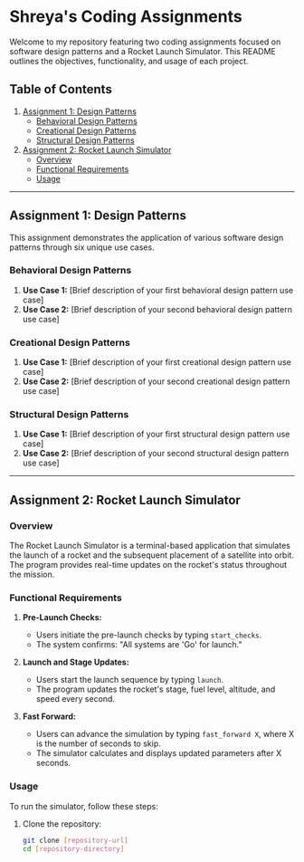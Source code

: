 # Shreya's Coding Assignments

Welcome to my repository featuring two coding assignments focused on software design patterns and a Rocket Launch Simulator. This README outlines the objectives, functionality, and usage of each project.

## Table of Contents
1. [Assignment 1: Design Patterns](#assignment-1-design-patterns)
    - [Behavioral Design Patterns](#behavioral-design-patterns)
    - [Creational Design Patterns](#creational-design-patterns)
    - [Structural Design Patterns](#structural-design-patterns)
2. [Assignment 2: Rocket Launch Simulator](#assignment-2-rocket-launch-simulator)
    - [Overview](#overview)
    - [Functional Requirements](#functional-requirements)
    - [Usage](#usage)


---

## Assignment 1: Design Patterns

This assignment demonstrates the application of various software design patterns through six unique use cases.

### Behavioral Design Patterns
1. **Use Case 1:** [Brief description of your first behavioral design pattern use case]
2. **Use Case 2:** [Brief description of your second behavioral design pattern use case]

### Creational Design Patterns
1. **Use Case 1:** [Brief description of your first creational design pattern use case]
2. **Use Case 2:** [Brief description of your second creational design pattern use case]

### Structural Design Patterns
1. **Use Case 1:** [Brief description of your first structural design pattern use case]
2. **Use Case 2:** [Brief description of your second structural design pattern use case]

---

## Assignment 2: Rocket Launch Simulator

### Overview
The Rocket Launch Simulator is a terminal-based application that simulates the launch of a rocket and the subsequent placement of a satellite into orbit. The program provides real-time updates on the rocket's status throughout the mission.

### Functional Requirements
1. **Pre-Launch Checks:** 
   - Users initiate the pre-launch checks by typing `start_checks`.
   - The system confirms: "All systems are 'Go' for launch."
  
2. **Launch and Stage Updates:** 
   - Users start the launch sequence by typing `launch`.
   - The program updates the rocket's stage, fuel level, altitude, and speed every second.

3. **Fast Forward:** 
   - Users can advance the simulation by typing `fast_forward X`, where X is the number of seconds to skip.
   - The simulator calculates and displays updated parameters after X seconds.

### Usage
To run the simulator, follow these steps:
1. Clone the repository:
   ```bash
   git clone [repository-url]
   cd [repository-directory]
